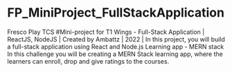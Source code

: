 # FP_MiniProject_FullStackApplication
Fresco Play TCS #Mini-project for T1 Wings - Full-Stack Application | ReactJS, NodeJS | Created by Ambattz | 2022 |
In this project, you will build a full-stack application using React and Node.js
Learning app - MERN stack
In this challenge you will be creating a MERN Stack learning app, where the learners can enroll, drop and give ratings to the courses.
